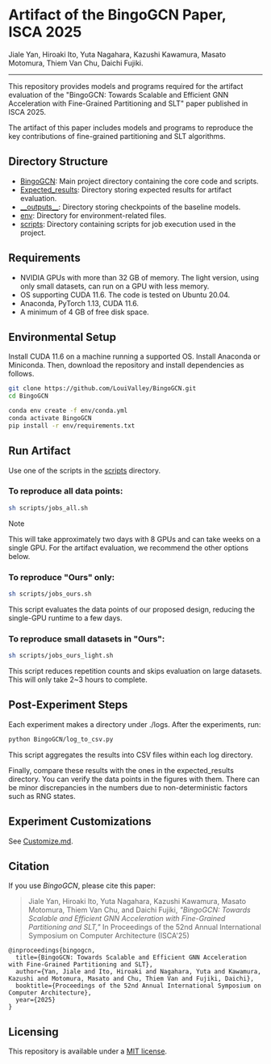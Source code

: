 # Artifact of the BingoGCN Paper, ISCA 2025

Jiale Yan, Hiroaki Ito, Yuta Nagahara, Kazushi Kawamura, Masato Motomura, Thiem Van Chu, Daichi Fujiki.

---

This repository provides models and programs required for the artifact evaluation of the "BingoGCN: Towards Scalable and Efficient GNN Acceleration with Fine-Grained Partitioning and SLT" paper published in ISCA 2025. 

The artifact of this paper includes models and programs to reproduce the key contributions of fine-grained partitioning and SLT algorithms.

## Directory Structure
- [BingoGCN](/BingoGCN/): Main project directory containing the core code and scripts.
- [Expected_results](/Expected_results/): Directory storing expected results for artifact evaluation.
- [\_\_outputs\_\_](/__outputs__/): Directory storing checkpoints of the baseline models.
- [env](/env/): Directory for environment-related files.
- [scripts](/scripts/): Directory containing scripts for job execution used in the project.

## Requirements
- NVIDIA GPUs with more than 32 GB of memory. The light version, using only small datasets, can run on a GPU with less memory.
- OS supporting CUDA 11.6. The code is tested on Ubuntu 20.04.
- Anaconda, PyTorch 1.13, CUDA 11.6.
- A minimum of 4 GB of free disk space.

## Environmental Setup
Install CUDA 11.6 on a machine running a supported OS. Install Anaconda or Miniconda. Then, download the repository and install dependencies as follows. 

```bash
git clone https://github.com/LouiValley/BingoGCN.git
cd BingoGCN

conda env create -f env/conda.yml
conda activate BingoGCN
pip install -r env/requirements.txt
```

## Run Artifact
Use one of the scripts in the [scripts](/scripts/) directory. 

### To reproduce all data points:
```bash
sh scripts/jobs_all.sh
```
> [!NOTE]
> This will take approximately two days with 8 GPUs and can take weeks on a single GPU. For the artifact evaluation, we recommend the other options below. 

### To reproduce "Ours" only:
```bash
sh scripts/jobs_ours.sh
```
This script evaluates the data points of our proposed design, reducing the single-GPU runtime to a few days. 

### To reproduce small datasets in "Ours":
```bash
sh scripts/jobs_ours_light.sh
```
This script reduces repetition counts and skips evaluation on large datasets. This will only take 2~3 hours to complete. 


## Post-Experiment Steps
Each experiment makes a directory under ./logs. 
After the experiments, run:

```bash
python BingoGCN/log_to_csv.py
```
This script aggregates the results into CSV files within each log directory.

Finally, compare these results with the ones in the expected_results directory.
You can verify the data points in the figures with them. There can be minor discrepancies in the numbers due to non-deterministic factors such as RNG states.

## Experiment Customizations
See [Customize.md](/Customize.md).

## Citation
If you use *BingoGCN*, please cite this paper:

> Jiale Yan, Hiroaki Ito, Yuta Nagahara, Kazushi Kawamura, Masato Motomura, Thiem Van Chu, and Daichi Fujiki,
> *"BingoGCN: Towards Scalable and Efficient GNN Acceleration with Fine-Grained Partitioning and SLT,"*
> In Proceedings of the 52nd Annual International Symposium on Computer Architecture (ISCA'25)

```
@inproceedings{bingogcn,
  title={BingoGCN: Towards Scalable and Efficient GNN Acceleration with Fine-Grained Partitioning and SLT},
  author={Yan, Jiale and Ito, Hiroaki and Nagahara, Yuta and Kawamura, Kazushi and Motomura, Masato and Chu, Thiem Van and Fujiki, Daichi},
  booktitle={Proceedings of the 52nd Annual International Symposium on Computer Architecture}, 
  year={2025}
}
```

## Licensing

This repository is available under a [MIT license](/LICENSE).
